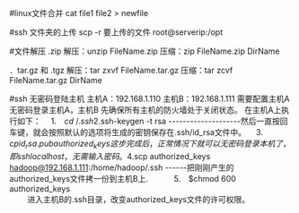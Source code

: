 
#linux文件合并
cat file1 file2 > newfile

#ssh 文件夹的上传
scp -r 要上传的文件  root@serverip:/opt

#文件解压
.zip
解压：unzip FileName.zip
压缩：zip FileName.zip DirName

．tar.gz 和 .tgz
解压：tar zxvf FileName.tar.gz
压缩：tar zcvf FileName.tar.gz DirName

#ssh 无密码登陆主机
主机A：192.168.1.110
主机B：192.168.1.111 
需要配置主机A无密码登录主机A，主机B
先确保所有主机的防火墙处于关闭状态。
在主机A上执行如下：
　1.　$cd ~/.ssh
　2.　$ssh-keygen -t rsa  --------------------然后一直按回车键，就会按照默认的选项将生成的密钥保存在.ssh/id_rsa文件中。
　3.　$cp id_rsa.pub authorized_keys 
         这步完成后，正常情况下就可以无密码登录本机了，即ssh localhost，无需输入密码。
　4.　$scp authorized_keys hadoop@192.168.1.111:/home/hadoop/.ssh   ------把刚刚产生的authorized_keys文件拷一份到主机B上.　　
　5.　$chmod 600 authorized_keys       
　　   进入主机B的.ssh目录，改变authorized_keys文件的许可权限。
